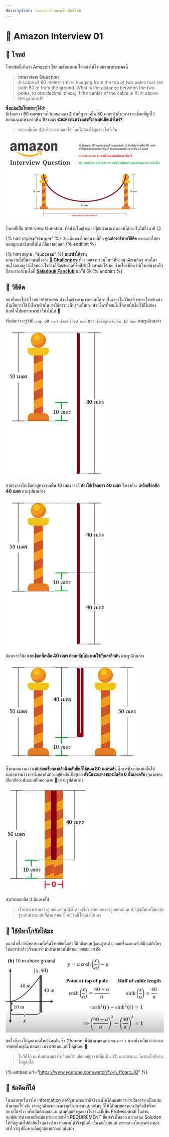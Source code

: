 ```yaml
---
description: โจทย์สอบสัมภาษณ์เข้า Amazon
---
```


# 🌉 Amazon Interview 01

## 🥳 โจทย์

โจทย์ข้อนี้เห็นว่า Amazon ใช้สอบสัมภาษณ์ โดยเข้าให้โจทย์เรามาประมาณนี้

> **Interview Question**  
> A cable of 80 meters \(m\) is hanging from the top of two poles that are both 50 m from the ground. What is the distance between the two poles, to one decimal place, if the center of the cable is 10 m above the ground?

**ซึ่งแปลเป็นไทยง่ายๆได้ว่า**  
มีเชือกยาว 80 เมตรแขวนไว้บนยอดเสา 2 ต้นที่สูงจากพื้น 50 เมตร ถ้ากึ่งกลางของเชือกที่ผูกไว้หย่อนลงมาห่างจากพื้น 10 เมตร **ระยะห่างระหว่างเสาทั้งสองต้นคือเท่าไหร่?**

> คำถามนี้เด็ก ป.3 ก็สามารถตอบได้ โดยไม่ต้องใช้สูตรอะไรทั้งสิ้น

![](../../.gitbook/assets/image%20%281274%29.png)

โจทย์ที่เป็น Interview Question ที่ดีส่วนใหญ่จะมองปุ๊ปแล้วสามารถตอบได้ภายในไม่กี่วินาที 😉

{% hint style="danger" %}
ประเด็นของโจทย์พวกนี้คือ **คุณต้องอธิบายวิธีคิด** เพราะต่อให้คำตอบถูกแต่อธิบายไม่ได้ ก็ถือว่าสอบตก
{% endhint %}

{% hint style="success" %}
**แนะนำให้อ่าน**  
บทความนี้เป็นส่วนหนึ่งของ [**🧠 Challenges**](https://www.saladpuk.com/puzzle/challenges) ที่จะคอยรวบรวมโจทย์ที่น่าสนุกคิดเพลินๆ หากใครสนใจอยากดูว่ามีโจทย์อะไรบ้างก็อัญเชิญกดที่ชื่อสีฟ้าๆไปเสพต่อได้เบย ส่วนใครที่คิดว่ามีโจทย์น่าสนใจก็สามารถส่งมาได้ที่ [**Saladpuk Fanclub**](https://www.facebook.com/mr.saladpuk) นะกั๊ฟ 😘
{% endhint %}

## 🤠 วิธีคิด

อย่าที่บอกไปว่าโจทย์ Interview ส่วนใหญ่จะสามารถตอบได้ภายในเวลาไม่กี่วินาที เพราะโจทย์เหล่านั้นเป็นการใช้วัดไหวพริบในการใช้ตรรกะพื้นฐานนั่นเอง ส่วนใครที่ตอบไม่ได้ภายในไม่กี่วิก็ไม่ต้องน้อยใจไปเพราะแมวน้ำก็ทำไม่ได้ 🤣

เริ่มต้นเราจะรู้ว่ามี `เสาสูง 50 เมตร` `เชือกยาว 80 เมตร` และ `เชือกอยู่ห่างจากพื้น 10 เมตร` ตามรูปด้านล่าง

![](../../.gitbook/assets/image%20%281276%29.png)

ถ้าต้องการให้เชือกอยู่ห่างจากพื้น 10 เมตร เราก็ **ต้องใช้เชือกยาว 40 เมตร** ซึ่งเราก็จะ **เหลือเชือกอีก 40 เมตร** ตามรูปด้านล่าง

![&#xE44;&#xE21;&#xE48;&#xE15;&#xE49;&#xE2D;&#xE07;&#xE2B;&#xE48;&#xE27;&#xE07; &#xE23;&#xE39;&#xE1B;&#xE1E;&#xE27;&#xE01;&#xE19;&#xE35;&#xE49;&#xE41;&#xE21;&#xE27;&#xE19;&#xE49;&#xE33;&#xE17;&#xE33; scale &#xE21;&#xE32;&#xE16;&#xE39;&#xE01;&#xE15;&#xE49;&#xE2D;&#xE07; &#x1F601;](../../.gitbook/assets/image%20%281279%29.png)

ถัดมาเราก็ต้อง**เอาเชือกที่เหลือ 40 เมตร ย้อนกลับไปแขวนไว้กับเสาอีกต้น** ตามรูปด้านล่าง

![](../../.gitbook/assets/image%20%281278%29.png)

ซึ่งหมายความว่า **แค่ปล่อยเชือกลงแล้วดึงกลับขึ้นก็ใช้หมด 80 เมตรแล้ว** ซึ่งการที่จะทำแบบนั้นได้หมายความว่า เสาทั้งสองต้นต้องอยู่ติดกันเป๊ะๆเลย **ดังนั้นระยะห่างของมันคือ 0 นั่นเองครัช** \(จุดงอของเชือกก็ต้องพับแบบหักศอกด้วย 🤣\) ตามรูปด้านล่าง

![&#xE40;&#xE2A;&#xE32;&#xE17;&#xE31;&#xE49;&#xE07;&#xE2A;&#xE2D;&#xE07;&#xE15;&#xE49;&#xE2D;&#xE07;&#xE15;&#xE34;&#xE14;&#xE01;&#xE31;&#xE19;](../../.gitbook/assets/image%20%281275%29.png)

สรุปคำตอบคือ 0 นั่นเองกั๊ฟ

> เรื่องการหารเลขจะถูกสอนตอน ป.3 ส่วนเรื่องบวกลบเลขจะถูกสอนตอน ป.1 ดังนั้นแค่ใช้ความรู้ระดับประถมต้นก็สามารถแก้โจทย์ข้อนี้ได้แล้วนั่นเอง

## 🤔 ใช้พีทาโกรัสได้มะ

แมวน้ำเชื่อว่ามีหลายคนที่เห็นโจทย์ข้อนี้แล้วก็นึกถึงทฤษฎีและสูตรต่างๆลอยขึ้นมาบนหัวชิมิ แต่ถ้าใครได้ลองทำจริงๆก็จะพบว่า มันหาคำตอบไม่ด๊ายยยยยยยยยย 😱 

![](../../.gitbook/assets/image%20%281277%29.png)

สนใจก็ลองไปดูของพ่อใหญ่นี่ละกัน ซึ่ง Channel นี้มีคำถามสนุกๆเยอะเบย + แมวน้ำจะไม่เอาคำถามจากพ่อใหญ่นี่มาเล่นละ เพราะกันคนแอบไปดูเฉลย 🤣 

> ในวีดีโอเขาเพิ่มคำถามเข้าไปอีกข้อให้ เชือกอยู่สูงจากพื้นเป็น 20 เมตรด้วยนะ ใครสนใจก็ตามไปดูต่อได้

{% embed url="https://www.youtube.com/watch?v=l\_ffdarcJiQ" %}

## **🎯 ข้อคิดที่ได้**

ในหลายๆครั้งเราได้ information สำคัญมาครบแล้วก็จริง แต่ไม่ได้หมายความว่ามันจะต้องเป็นแบบนั้นเสมอไป เช่น  เวลาลูกค้าแจกแจงความต้องการมาแบบเน้นๆ ก็ไม่ได้หมายความว่ามันคือสิ่งที่เขาอยากได้จริงๆ หรือมันต้องออกแบบตามที่ลูกค้าพูด เราในฐานะที่เป็น Professional ในด้านซอฟต์แวร์ต่างหากที่จะต้องทำความเข้าใจ REQUIREMENT ที่แท้จริงให้ออก แล้วเสนอ Solution ให้กับลูกค้าไปตัดสินใจต่อว่า สิ่งเขาที่อยากได้จริงๆมันคือเรื่องอะไรกันแน่ เพราะส่วนใหญ่เดฟจะหลงเข้าใจว่ารูปนี้แหละคือถูกต้องแล้วแน่ๆนั่นเอง


